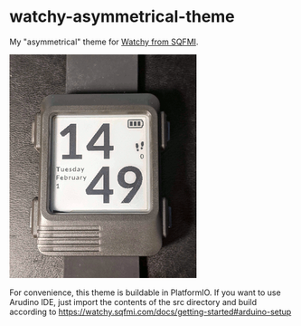 # watchy-asymmetrical-theme

My "asymmetrical" theme for [Watchy from SQFMI](https://watchy.sqfmi.com).

![Example output](/media/theme-snapshot.png)

For convenience, this theme is buildable in PlatformIO. If you want to use
Arudino IDE, just import the contents of the src directory and build
according to https://watchy.sqfmi.com/docs/getting-started#arduino-setup
